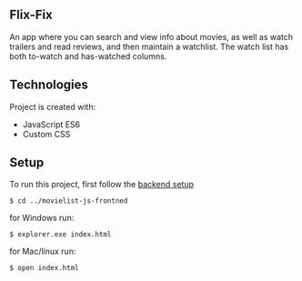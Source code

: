 ## Flix-Fix
An app where you can search and view info about movies, as well as watch trailers and read reviews, and then maintain a watchlist. The watch list has both to-watch and has-watched columns.

## Technologies
Project is created with:
* JavaScript ES6
* Custom CSS
	
## Setup
To run this project, first follow the [backend setup](https://github.com/bstizzle/movielist-js-backend)

```
$ cd ../movielist-js-frontned

```

for Windows run:

```
$ explorer.exe index.html
```

for Mac/linux run:

```
$ open index.html
```